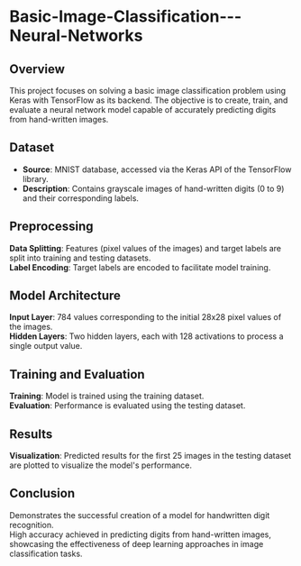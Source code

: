 # Basic-Image-Classification---Neural-Networks
## Overview<br>
This project focuses on solving a basic image classification problem using Keras with TensorFlow as its backend. The objective is to create, train, and evaluate a neural network model capable of accurately predicting digits from hand-written images.<br>

## Dataset<br>
- **Source**: MNIST database, accessed via the Keras API of the TensorFlow library.<br>
- **Description**: Contains grayscale images of hand-written digits (0 to 9) and their corresponding labels.<br>
## Preprocessing<br>
**Data Splitting**: Features (pixel values of the images) and target labels are split into training and testing datasets.<br>
**Label Encoding**: Target labels are encoded to facilitate model training.<br>
## Model Architecture<br>
**Input Layer**: 784 values corresponding to the initial 28x28 pixel values of the images.<br>
**Hidden Layers**: Two hidden layers, each with 128 activations to process a single output value.<br>
## Training and Evaluation<br>
**Training**: Model is trained using the training dataset.<br>
**Evaluation**: Performance is evaluated using the testing dataset.<br>
## Results<br>
**Visualization**: Predicted results for the first 25 images in the testing dataset are plotted to visualize the model's performance.<br>
## Conclusion<br>
Demonstrates the successful creation of a model for handwritten digit recognition.<br>
High accuracy achieved in predicting digits from hand-written images, showcasing the effectiveness of deep learning approaches in image classification tasks.<br>
